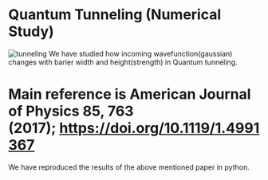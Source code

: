 
# Quantum Tunneling (Numerical Study)
![tunneling](https://user-images.githubusercontent.com/63516155/211080961-59defc4b-aa10-4f5e-9381-a7fcff9d1b70.gif)
We have studied how incoming wavefunction(gaussian) changes with barier width and height(strength) in Quantum tunneling.
# Main reference is American Journal of Physics 85, 763 (2017); https://doi.org/10.1119/1.4991367

We have reproduced the results of the above mentioned paper in python.
